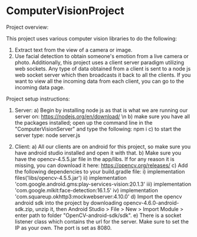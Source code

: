 # ComputerVisionProject

Project overview: 

This project uses various computer vision libraries to do the following:
  1) Extract text from the view of a camera or image.
  2) Use facial detection to obtain someone's emotion from a live camera or photo.
Additionally, this project uses a client server paradigm utilizing web sockets. Any type of data obtained from a client is sent to a
node js web socket server which then broadcasts it back to all the clients. If you want to view all the incoming data from each client,
you can go to the incoming data page.


Project setup instructions:

1) Server:
a) Begin by installing node js as that is what we are running our server on: https://nodejs.org/en/download/ \n
b) make sure you have all the packages installed; open up the command line in the "ComputerVisionServer" and type the following: npm i
c) to start the server type: node server.js
  
2) Client:
a) All our clients are on android for this project, so make sure you have android studio installed and open it with that.
b) Make sure you have the opencv-4.5.5.jar file in the app/libs. If for any reason it is missing, you can download it here: https://opencv.org/releases/
c) Add the following dependencies to your build.gradle file:
i)   implementation files('libs/opencv-4.5.5.jar')
ii)  implementation 'com.google.android.gms:play-services-vision:20.1.3'
iii) implementation 'com.google.mlkit:face-detection:16.1.5'
iv)  implementation 'com.squareup.okhttp3:mockwebserver:4.10.0'
d) Import the opencv android sdk into the project by downloading opencv-4.6.0-android-sdk.zip, unzip it, 
     then Android Studio > File > New > Import Module > enter path to folder "OpenCV-android-sdk/sdk".
e) There is a socket listener class which contains the url for the server. Make sure to set the IP as your own. The port is set as 8080.
